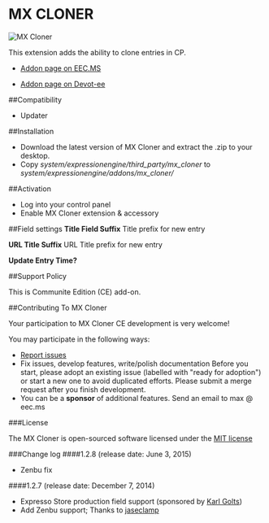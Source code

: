# MX CLONER #

![MX Cloner](images/mx-cloner.png)

This extension adds the ability to clone entries in CP.

* [Addon page on EEC.MS](http://www.eec.ms/add-ons/mx-cloner)

* [Addon page on Devot-ee](http://devot-ee.com/add-ons/mx-cloner)

##Compatibility
* Updater

##Installation
* Download the latest version of MX Cloner and extract the .zip to your desktop.
* Copy *system/expressionengine/third_party/mx_cloner* to *system/expressionengine/addons/mx_cloner/*

##Activation
* Log into your control panel
* Enable MX Cloner extension & accessory

##Field settings
**Title Field Suffix**	 Title prefix for new entry

**URL Title Suffix**	URL Title prefix for new entry

**Update Entry Time?**

##Support Policy

This is Communite Edition (CE) add-on.

##Contributing To MX Cloner

Your participation to MX Cloner CE development is very welcome!

You may participate in the following ways:

* [Report issues](https://github.com/MaxLazar/mx-cloner/issues)
* Fix issues, develop features, write/polish documentation
Before you start, please adopt an existing issue (labelled with "ready for adoption") or start a new one to avoid duplicated efforts.
Please submit a merge request after you finish development.
* You can be a **sponsor** of additional features. Send an email to max @ eec.ms

###License

The MX Cloner is open-sourced software licensed under the [MIT license](http://opensource.org/licenses/MIT)

###Change log
####1.2.8 (release date: June 3, 2015)
* Zenbu fix

####1.2.7 (release date: December 7, 2014)
* Expresso Store production field support (sponsored by [Karl Golts](http://www.linkedin.com/pub/karl-golts/6/940/aa4))
* Add Zenbu support; Thanks to [jaseclamp](http://devot-ee.com/profile/user21686489)
